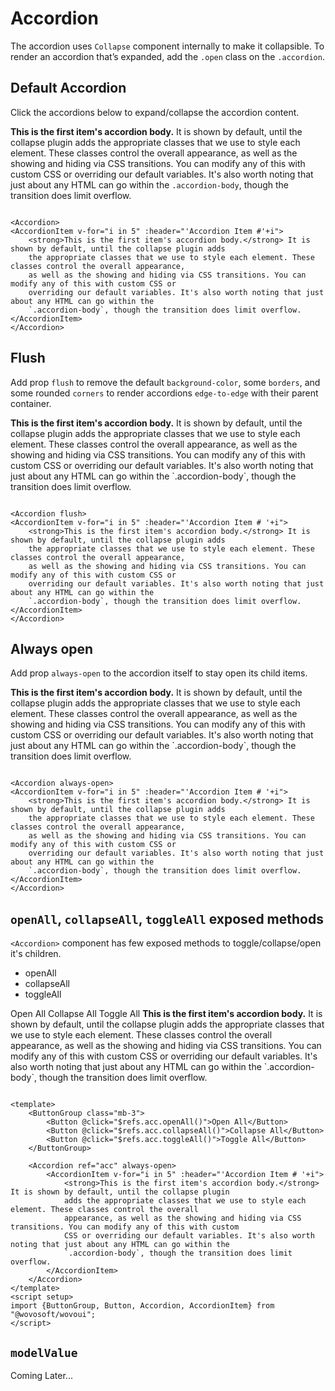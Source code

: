 # Accordion

The accordion uses `Collapse` component internally to make it collapsible. To render an accordion that’s expanded, add
the `.open` class on the `.accordion`.

## Default Accordion

Click the accordions below to expand/collapse the accordion content.

<WAccordion>
  <WAccordionItem v-for="i in 5" :header="'Accordion Item #'+i">
    <strong>This is the first item's accordion body.</strong> It is shown by default, until the collapse plugin adds
the appropriate classes that we use to style each element. These classes control the overall appearance,
as well as the showing and hiding via CSS transitions. You can modify any of this with custom CSS or 
overriding our default variables. It's also worth noting that just about any HTML can go within the
<code>.accordion-body</code>, though the transition does limit overflow.
  </WAccordionItem>
</WAccordion>

```vue

<Accordion>
<AccordionItem v-for="i in 5" :header="'Accordion Item #'+i">
    <strong>This is the first item's accordion body.</strong> It is shown by default, until the collapse plugin adds
    the appropriate classes that we use to style each element. These classes control the overall appearance,
    as well as the showing and hiding via CSS transitions. You can modify any of this with custom CSS or
    overriding our default variables. It's also worth noting that just about any HTML can go within the
    `.accordion-body`, though the transition does limit overflow.
</AccordionItem>
</Accordion>
```

## Flush

Add prop `flush` to remove the default `background-color`, some `borders`, and some rounded `corners` to render
accordions `edge-to-edge` with their parent container.

<WAccordion flush>
<WAccordionItem v-for="i in 5" :header="'Accordion Item # '+i">
    <strong>This is the first item's accordion body.</strong> It is shown by default, until the collapse plugin adds
    the appropriate classes that we use to style each element. These classes control the overall appearance,
    as well as the showing and hiding via CSS transitions. You can modify any of this with custom CSS or
    overriding our default variables. It's also worth noting that just about any HTML can go within the
    `.accordion-body`, though the transition does limit overflow.
</WAccordionItem>
</WAccordion>

```vue

<Accordion flush>
<AccordionItem v-for="i in 5" :header="'Accordion Item # '+i">
    <strong>This is the first item's accordion body.</strong> It is shown by default, until the collapse plugin adds
    the appropriate classes that we use to style each element. These classes control the overall appearance,
    as well as the showing and hiding via CSS transitions. You can modify any of this with custom CSS or
    overriding our default variables. It's also worth noting that just about any HTML can go within the
    `.accordion-body`, though the transition does limit overflow.
</AccordionItem>
</Accordion>
```

## Always open

Add prop `always-open` to the accordion itself to stay open its child items.


<WAccordion always-open>
<WAccordionItem v-for="i in 5" :header="'Accordion Item # '+i">
    <strong>This is the first item's accordion body.</strong> It is shown by default, until the collapse plugin adds
    the appropriate classes that we use to style each element. These classes control the overall appearance,
    as well as the showing and hiding via CSS transitions. You can modify any of this with custom CSS or
    overriding our default variables. It's also worth noting that just about any HTML can go within the
    `.accordion-body`, though the transition does limit overflow.
</WAccordionItem>
</WAccordion>

```vue

<Accordion always-open>
<AccordionItem v-for="i in 5" :header="'Accordion Item # '+i">
    <strong>This is the first item's accordion body.</strong> It is shown by default, until the collapse plugin adds
    the appropriate classes that we use to style each element. These classes control the overall appearance,
    as well as the showing and hiding via CSS transitions. You can modify any of this with custom CSS or
    overriding our default variables. It's also worth noting that just about any HTML can go within the
    `.accordion-body`, though the transition does limit overflow.
</AccordionItem>
</Accordion>
```

## `openAll`, `collapseAll`, `toggleAll` exposed methods

`<Accordion>` component has few exposed methods to toggle/collapse/open it's children. 

- openAll
- collapseAll
- toggleAll

<WButtonGroup class="mb-3">
    <WButton @click="$refs.acc.openAll()">Open All</WButton>
    <WButton @click="$refs.acc.collapseAll()">Collapse All</WButton>
    <WButton @click="$refs.acc.toggleAll()">Toggle All</WButton>
</WButtonGroup>


<WAccordion ref="acc" always-open>
<WAccordionItem v-for="i in 5" :header="'Accordion Item # '+i">
    <strong>This is the first item's accordion body.</strong> It is shown by default, until the collapse plugin adds
    the appropriate classes that we use to style each element. These classes control the overall appearance,
    as well as the showing and hiding via CSS transitions. You can modify any of this with custom CSS or
    overriding our default variables. It's also worth noting that just about any HTML can go within the
    `.accordion-body`, though the transition does limit overflow.
</WAccordionItem>
</WAccordion>

```vue

<template>
    <ButtonGroup class="mb-3">
        <Button @click="$refs.acc.openAll()">Open All</Button>
        <Button @click="$refs.acc.collapseAll()">Collapse All</Button>
        <Button @click="$refs.acc.toggleAll()">Toggle All</Button>
    </ButtonGroup>

    <Accordion ref="acc" always-open>
        <AccordionItem v-for="i in 5" :header="'Accordion Item # '+i">
            <strong>This is the first item's accordion body.</strong> It is shown by default, until the collapse plugin
            adds the appropriate classes that we use to style each element. These classes control the overall
            appearance, as well as the showing and hiding via CSS transitions. You can modify any of this with custom
            CSS or overriding our default variables. It's also worth noting that just about any HTML can go within the
            `.accordion-body`, though the transition does limit overflow.
        </AccordionItem>
    </Accordion>
</template>
<script setup>
import {ButtonGroup, Button, Accordion, AccordionItem} from "@wovosoft/wovoui";
</script>
```

## `modelValue`

Coming Later...